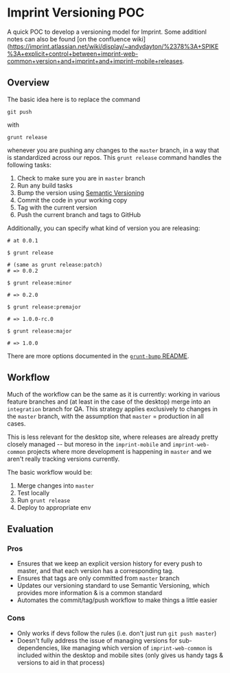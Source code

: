 Imprint Versioning POC
======================

A quick POC to develop a versioning model for Imprint. Some additionl notes can also be found [on the confluence wiki](https://imprint.atlassian.net/wiki/display/~andydayton/%2378%3A+SPIKE%3A+explicit+control+between+imprint-web-common+version+and+imprint+and+imprint-mobile+releases.

Overview
--------

The basic idea here is to replace the command

    git push

with 

    grunt release

whenever you are pushing any changes to the `master` branch, in a way that is standardized across our repos. This `grunt release` command handles the following tasks:

 1. Check to make sure you are in `master` branch
 2. Run any build tasks
 3. Bump the version using [Semantic Versioning](http://semver.org/)
 4. Commit the code in your working copy
 5. Tag with the current version
 6. Push the current branch and tags to GitHub

Additionally, you can specify what kind of version you are releasing:

    # at 0.0.1

    $ grunt release
    
    # (same as grunt release:patch)
    # => 0.0.2

    $ grunt release:minor

    # => 0.2.0

    $ grunt release:premajor

    # => 1.0.0-rc.0

    $ grunt release:major

    # => 1.0.0

There are more options documented in the [`grunt-bump` README](https://github.com/vojtajina/grunt-bump).


Workflow
--------

Much of the workflow can be the same as it is currently: working in various feature branches and (at least in the case of the desktop) merge into an `integration` branch for QA. This strategy applies exclusively to changes in the `master` branch, with the assumption that `master` = production in all cases.

This is less relevant for the desktop site, where releases are already pretty closely managed -- but moreso in the `imprint-mobile` and `imprint-web-common` projects where more development is happening in `master` and we aren't really tracking versions currently.

The basic workflow would be:

 1. Merge changes into `master`
 2. Test locally
 3. Run `grunt release`
 4. Deploy to appropriate env


Evaluation
---------- 

### Pros

  * Ensures that we keep an explicit version history for every push to master, and that each version has a corresponding tag.
  * Ensures that tags are only committed from `master` branch
  * Updates our versioning standard to use Semantic Versioning, which provides more information & is a common standard
  * Automates the commit/tag/push workflow to make things a little easier


### Cons

 * Only works if devs follow the rules (i.e. don't just run `git push master`)
 * Doesn't fully address the issue of managing versions for sub-dependencies, like managing which version of `imprint-web-common` is included within the desktop and mobile sites (only gives us handy tags & versions to aid in that process)


